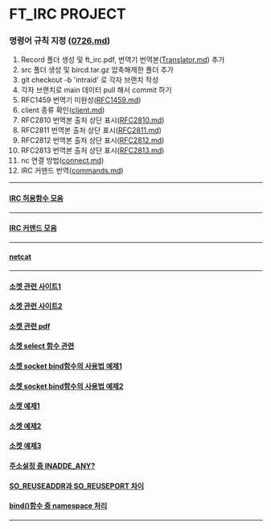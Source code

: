 FT_IRC PROJECT
==============

### 명령어 규칙 지정 ([0726.md](./Study/0726.md))

1. Record 폴더 생성 및 ft_irc.pdf, 번역기 번역본([Translator.md](./Record/Translator.md)) 추가
2. src 폴더 생성 및 bircd.tar.gz 압축해제한 폴더 추가
3. git checkout -b 'intraid' 로 각자 브랜치 작성
4. 각자 브랜치로 main 데이터 pull 해서 commit 하기
6. RFC1459 번역기 미완성([RFC1459.md](./Record/RFC1459.md))
7. client 종류 확인([client.md](./Record/client.md))
8. RFC2810 번역본 출처 상단 표시([RFC2810.md](./Record/RFC2810.md))
9. RFC2811 번역본 출처 상단 표시([RFC2811.md](./Record/RFC2811.md))
10. RFC2812 번역본 출처 상단 표시([RFC2812.md](./Record/RFC2812.md))
11. RFC2813 번역본 출처 상단 표시([RFC2813.md](./Record/RFC2813.md))
13. nc 연결 방법([connect.md](./Record/connect.md))
14. IRC 커맨드 번역([commands.md](./Record/commands.md))

---
#### [IRC 허용함수 모음](https://jiiiiind.github.io/42Seoul/5Circle/irc_function/#fstat)
---
#### [IRC 커맨드 모음](https://en.wikipedia.org/wiki/List_of_Internet_Relay_Chat_commands#USER)
---
#### [netcat](https://hand-over.tistory.com/14)
---
#### [소켓 관련 사이트1](https://www.bogotobogo.com/cplusplus/sockets_server_client.php)   
#### [소켓 관련 사이트2](https://recipes4dev.tistory.com/153)   
#### [소켓 관련 pdf](https://www.csd.uoc.gr/~hy556/material/tutorials/cs556-3rd-tutorial.pdf)   
#### [소켓 select 함수 관련](https://www.joinc.co.kr/w/Site/system_programing/File/select)   
#### [소켓 socket bind함수의 사용법 예제1](https://m.blog.naver.com/stop2y/221105953920)   
#### [소켓 socket bind함수의 사용법 예제2](https://badayak.com/entry/C%EC%96%B8%EC%96%B4-%EC%86%8C%EC%BC%93-%EC%83%9D%EC%84%B1-%ED%95%A8%EC%88%98-socket)   

#### [소켓 예제1](https://programmer.group/so_reuseaddr-and-so_reuseport-socket-options-for-tcp-ip-programming.html)   
#### [소켓 예제2](https://andrew0409.tistory.com/159)
#### [소켓 예제3](https://couplewith.tistory.com/entry/%EC%86%8C%EC%BC%93C-C-%EC%9D%98-%EC%86%8C%EC%BC%93-%ED%94%84%EB%A1%9C%EA%B7%B8%EB%9E%98%EB%B0%8D)   
#### [주소설정 중 INADDE_ANY?](https://mintnlatte.tistory.com/555)   
#### [SO_REUSEADDR과 SO_REUSEPORT 차이](https://programmer.group/so_reuseaddr-and-so_reuseport-socket-options-for-tcp-ip-programming.html)   
#### [bind()함수 중 namespace 처리](https://pgmaru.tistory.com/230)
---
